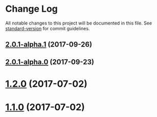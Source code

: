 # Change Log

All notable changes to this project will be documented in this file. See [standard-version](https://github.com/conventional-changelog/standard-version) for commit guidelines.

<a name="2.0.1-alpha.1"></a>
## [2.0.1-alpha.1](https://github.com/biancode/node-red-contrib-modbus/compare/v2.0.1-alpha.0...v2.0.1-alpha.1) (2017-09-26)



<a name="2.0.1-alpha.0"></a>
## [2.0.1-alpha.0](https://github.com/biancode/node-red-contrib-modbus/compare/v1.0.16...v2.0.1-alpha.0) (2017-09-23)



<a name="1.2.0"></a>
# [1.2.0](https://github.com/biancode/node-red-contrib-modbus/compare/v1.1.0...v1.2.0) (2017-07-02)



<a name="1.1.0"></a>
# [1.1.0](https://github.com/biancode/node-red-contrib-modbus/compare/v1.0.16...v1.1.0) (2017-07-02)
